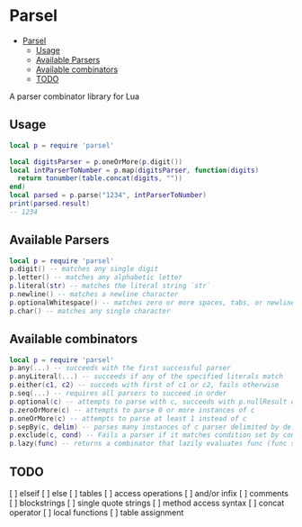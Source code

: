 # Parsel

<!--toc:start-->
- [Parsel](#parsel)
  - [Usage](#usage)
  - [Available Parsers](#available-parsers)
  - [Available combinators](#available-combinators)
  - [TODO](#todo)
<!--toc:end-->

A parser combinator library for Lua 

## Usage

```lua
local p = require 'parsel'

local digitsParser = p.oneOrMore(p.digit())
local intParserToNumber = p.map(digitsParser, function(digits)
  return tonumber(table.concat(digits, ""))
end)
local parsed = p.parse("1234", intParserToNumber)
print(parsed.result)
-- 1234
```

## Available Parsers

```lua
local p = require 'parsel'
p.digit() -- matches any single digit
p.letter() -- matches any alphabetic letter
p.literal(str) -- matches the literal string `str`
p.newline() -- matches a newline character
p.optionalWhitespace() -- matches zero or more spaces, tabs, or newlines
p.char() -- matches any single character
```

## Available combinators

```lua
local p = require 'parsel'
p.any(...) -- succeeds with the first successful parser
p.anyLiteral(...) -- succeeds if any of the specified literals match
p.either(c1, c2) -- succeds with first of c1 or c2, fails otherwise
p.seq(...) -- requires all parsers to succeed in order
p.optional(c) -- attempts to parse with c, succeeds with p.nullResult otherwise
p.zeroOrMore(c) -- attempts to parse 0 or more instances of c
p.oneOrMore(c) -- attempts to parse at least 1 instead of c
p.sepBy(c, delim) -- parses many instances of c parser delimited by delim parser
p.exclude(c, cond) -- Fails a parser if it matches condition set by cond
p.lazy(func) -- returns a combinator that lazily evaluates func (func should return a parser)
```


## TODO
[ ] elseif 
[ ] else 
[ ] tables
[ ] access operations
[ ] and/or infix
[ ] comments
[ ] blockstrings
[ ] single quote strings
[ ] method access syntax
[ ] concat operator
[ ] local functions
[ ] table assignment
